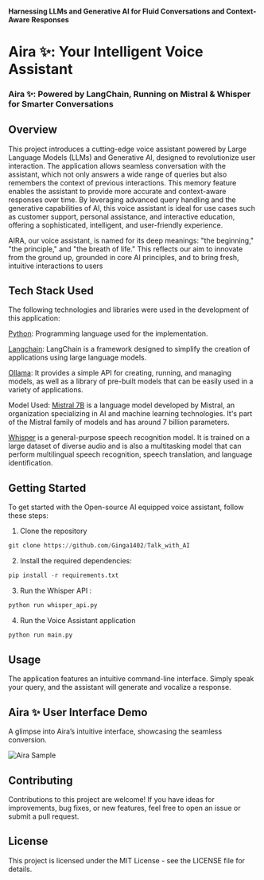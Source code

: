 #### Harnessing LLMs and Generative AI for Fluid Conversations and Context-Aware Responses

# Aira ✨: Your Intelligent Voice Assistant

### Aira ✨: Powered by LangChain, Running on Mistral & Whisper for Smarter Conversations

## Overview


This project introduces a cutting-edge voice assistant powered by Large Language Models (LLMs) and Generative AI, designed to revolutionize user interaction. The application allows seamless conversation with the assistant, which not only answers a wide range of queries but also remembers the context of previous interactions. This memory feature enables the assistant to provide more accurate and context-aware responses over time. By leveraging advanced query handling and the generative capabilities of AI, this voice assistant is ideal for use cases such as customer support, personal assistance, and interactive education, offering a sophisticated, intelligent, and user-friendly experience.

AIRA, our voice assistant, is named for its deep meanings: "the beginning," "the principle," and "the breath of life." This reflects our aim to innovate from the ground up, grounded in core AI principles, and to bring fresh, intuitive interactions to users

## Tech Stack Used

The following technologies and libraries were used in the development of this application:

[Python](https://www.python.org/): Programming language used for the implementation.

[Langchain](https://www.langchain.com/): LangChain is a framework designed to simplify the creation of applications using large language models.

[Ollama](https://ollama.com/): It provides a simple API for creating, running, and managing models, as well as a library of pre-built models that can be easily used in a
variety of applications.

Model Used: [Mistral 7B](https://huggingface.co/mistralai/Mistral-7B-v0.1)  is a language model developed by Mistral, an organization specializing in AI and machine learning technologies. It's part of the Mistral family of models and has around 7 billion parameters.

[Whisper](https://github.com/openai/whisper) is a general-purpose speech recognition model. It is trained on a large dataset of diverse audio and is also a multitasking model that can perform multilingual speech recognition, speech translation, and language identification.


## Getting Started

To get started with the Open-source AI equipped voice assistant, follow these steps:

1. Clone the repository
```py
git clone https://github.com/Ginga1402/Talk_with_AI
```
2. Install the required dependencies:

```py
pip install -r requirements.txt
```

3. Run the Whisper API :

```py
python run whisper_api.py
```


4. Run the Voice Assistant application 
```py
python run main.py
```

## Usage
The application features an intuitive command-line interface. Simply speak your query, and the assistant will generate and vocalize a response.

## Aira ✨ User Interface Demo

A glimpse into Aira’s intuitive interface, showcasing the seamless conversion.

![Aira Sample](https://github.com/user-attachments/assets/5b226c75-c8b2-4164-90c2-0bb196f39c1b)

## Contributing
Contributions to this project are welcome! If you have ideas for improvements, bug fixes, or new features, feel free to open an issue or submit a pull request.

## License
This project is licensed under the MIT License - see the LICENSE file for details.


